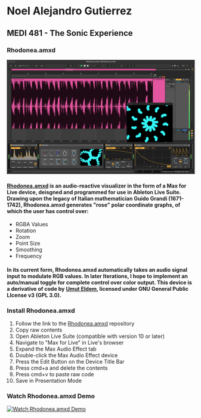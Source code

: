 # Noel Alejandro Gutierrez
## MEDI 481 - The Sonic Experience
### Rhodonea.amxd
![Rhodonea.amxd M4L Device](https://github.com/noelalejandro/noelalejandro.github.io/blob/main/assets/Rhodonea.amxd/RhodoneaM4L.png)

#### [Rhodonea.amxd](https://github.com/noelalejandro/Max/blob/main/Rhodonea.amxd) is an audio-reactive visualizer in the form of a Max for Live device, deisgned and programmed for use in Ableton Live Suite. Drawing upon the legacy of Italian mathematician Guido Grandi (1671-1742), Rhodonea.amxd generates "rose" polar coordinate graphs, of which the user has control over:
- RGBA Values
- Rotation
- Zoom
- Point Size
- Smoothing
- Frequency

#### In its current form, Rhodonea.amxd automatically takes an audio signal input to modulate RGB values. In later Iterations, I hope to implement an auto/manual toggle for complete control over color output. This device is a derivative of code by [Umut Eldem](https://github.com/umutreldem/hearing-glass/tree/main/tutorials), licensed under GNU General Public LIcense v3 (GPL 3.0).


### Install Rhodonea.amxd

1. Follow the link to the [Rhodonea.amxd](https://github.com/noelalejandro/Max/blob/main/Rhodonea.amxd) repository
2. Copy raw contents
3. Open Ableton Live Suite (compatible with version 10 or later)
4. Navigate to "Max for Live" in Live's browser
5. Expand the Max Audio Effect tab
6. Double-click the Max Audio Effect device
7. Press the Edit Button on the Device Title Bar
8. Press cmd+a and delete the contents
9. Press cmd+v to paste raw code
10. Save in Presentation Mode


### Watch Rhodonea.amxd Demo
[![Watch Rhodonea.amxd Demo](https://img.youtube.com/vi/5eo9lXczmhk/default.jpg)](https://youtu.be/5eo9lXczmhk)
